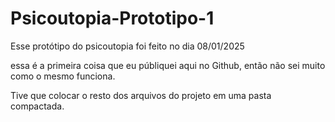 # Psicoutopia-Prototipo-1
Esse protótipo do psicoutopia foi feito no dia 08/01/2025

essa é a primeira coisa que eu públiquei aqui no Github, então não sei muito como o mesmo funciona.

Tive que colocar o resto dos arquivos do projeto em uma pasta compactada.
